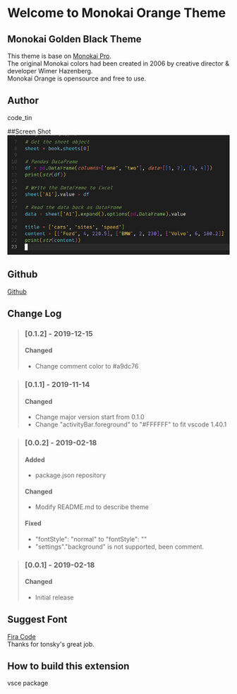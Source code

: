 # Welcome to Monokai Orange Theme

## Monokai Golden Black Theme

This theme is base on [Monokai Pro](https://www.monokai.pro/).  
The original Monokai colors had been created in 2006 by creative director & developer Wimer Hazenberg.  
Monokai Orange is opensource and free to use.

## Author

code_tin

##Screen Shot
![截图](https://github.com/codetin/MonokaiOrange/blob/master/screenshot.png?raw=true)

## Github

[Github](https://github.com/codetin/MonokaiOrange)

## Change Log

> ### [0.1.2] - 2019-12-15
>
> #### Changed
>
> -   Change comment color to #a9dc76

> ### [0.1.1] - 2019-11-14
>
> #### Changed
>
> -   Change major version start from 0.1.0
> -   Change "activityBar.foreground" to "#FFFFFF" to fit vscode 1.40.1

> ### [0.0.2] - 2019-02-18
>
> #### Added
>
> -   package.json repository
>
> #### Changed
>
> -   Modify README.md to describe theme
>
> #### Fixed
>
> -   "fontStyle": "normal" to "fontStyle": ""
> -   "settings"."background" is not supported, been comment.

> ### [0.0.1] - 2019-02-18
>
> #### Changed
>
> -   Initial release

## Suggest Font

[Fira Code](https://github.com/tonsky/FiraCode)  
Thanks for tonsky's great job.

## How to build this extension

vsce package
